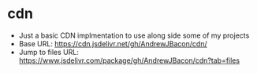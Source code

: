 # cdn

- Just a basic CDN implmentation to use along side some of my projects
- Base URL: https://cdn.jsdelivr.net/gh/AndrewJBacon/cdn/
- Jump to files URL: https://www.jsdelivr.com/package/gh/AndrewJBacon/cdn?tab=files
